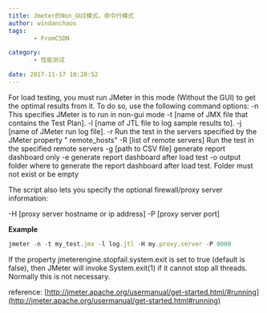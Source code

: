 ```yaml
---
title: Jmeter的Non_GUI模式，命令行模式
author: windanchaos
tags: 
       - FromCSDN

category: 
       - 性能测试

date: 2017-11-17 10:28:52
---
```

For load testing, you must run JMeter in this mode (Without the GUI) to get the optimal results from it. To do so, use the following command options:
-n This specifies JMeter is to run in non-gui mode -t [name of JMX file that contains the Test Plan]. -l [name of JTL file to log sample results to]. -j [name of JMeter run log file]. -r Run the test in the servers specified by the JMeter property " remote_hosts" -R [list of remote servers] Run the test in the specified remote servers -g [path to CSV file] generate report dashboard only -e generate report dashboard after load test -o output folder where to generate the report dashboard after load test. Folder must not exist or be empty

The script also lets you specify the optional firewall/proxy server information:

-H [proxy server hostname or ip address] -P [proxy server port]

**Example**

```js 
jmeter -n -t my_test.jmx -l log.jtl -H my.proxy.server -P 8000
```

If the property jmeterengine.stopfail.system.exit is set to true (default is false), then JMeter will invoke System.exit(1) if it cannot stop all threads. Normally this is not necessary.

reference:
[http://jmeter.apache.org/usermanual/get-started.html/#running](http://jmeter.apache.org/usermanual/get-started.html#running)